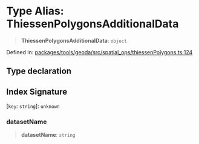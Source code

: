 # Type Alias: ThiessenPolygonsAdditionalData

> **ThiessenPolygonsAdditionalData**: `object`

Defined in: [packages/tools/geoda/src/spatial\_ops/thiessenPolygons.ts:124](https://github.com/GeoDaCenter/openassistant/blob/37d127dc7a76d6b5cf9de906c055e4c904e3dfed/packages/tools/geoda/src/spatial_ops/thiessenPolygons.ts#L124)

## Type declaration

## Index Signature

\[`key`: `string`\]: `unknown`

### datasetName

> **datasetName**: `string`
